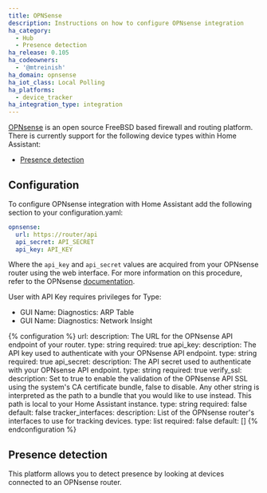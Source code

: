 ```yaml
---
title: OPNSense
description: Instructions on how to configure OPNsense integration
ha_category:
  - Hub
  - Presence detection
ha_release: 0.105
ha_codeowners:
  - '@mtreinish'
ha_domain: opnsense
ha_iot_class: Local Polling
ha_platforms:
  - device_tracker
ha_integration_type: integration
---
```


[OPNsense](https://opnsense.org/) is an open source FreeBSD based firewall
and routing platform. There is currently support for the following device types
within Home Assistant:

- [Presence detection](#presence-detection)

## Configuration

To configure OPNsense integration with Home Assistant add the following section
to your configuration.yaml:

```yaml
opnsense:
  url: https://router/api
  api_secret: API_SECRET
  api_key: API_KEY
```

Where the `api_key` and `api_secret` values are acquired from your OPNsense
router using the web interface. For more information on this procedure, refer
to the OPNsense [documentation](https://docs.opnsense.org/development/how-tos/api.html#creating-keys).

User with API Key requires privileges for Type: 

- GUI Name: Diagnostics: ARP Table
- GUI Name: Diagnostics: Network Insight

{% configuration %}
url:
  description: The URL for the OPNsense API endpoint of your router.
  type: string
  required: true
api_key:
  description: The API key used to authenticate with your OPNsense API endpoint.
  type: string
  required: true
api_secret:
  description: The API secret used to authenticate with your OPNsense API endpoint.
  type: string
  required: true
verify_ssl:
  description: Set to true to enable the validation of the OPNsense API SSL using the system's CA certificate bundle, false to disable. Any other string is interpreted as the path to a bundle that you would like to use instead. This path is local to your Home Assistant instance.
  type: string
  required: false
  default: false
tracker_interfaces:
  description: List of the OPNsense router's interfaces to use for tracking devices.
  type: list
  required: false
  default: []
{% endconfiguration %}


## Presence detection

This platform allows you to detect presence by looking at devices connected to an OPNsense router.
